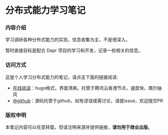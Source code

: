 # 分布式能力学习笔记

### 内容介绍

学习调研各种分布式能力的实现，信息收集为主，不是很深入。

暂时直接目标是配合 Dapr 项目的学习和开发，记录一些相关的信息。

### 访问方式

这是个人学习分布式能力的笔记，请点击下面的链接阅读:

- [在线阅读](https://skyao.io/learning-distributed-capability/)：hugo格式，界面清爽。托管于腾讯云香港节点，速度快，偶尔抽风
- [@github](https://github.com/skyao/learning-distributed-capability/)：源码托管于github，如有谬误或需讨论，请提issue，欢迎提交PR

### 版权申明

本笔记内容可以任意转载，但请注明来源并提供链接，**请勿用于商业出版**。

